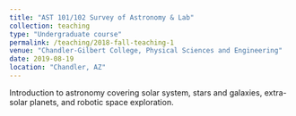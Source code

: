 ```yaml
---
title: "AST 101/102 Survey of Astronomy & Lab"
collection: teaching
type: "Undergraduate course"
permalink: /teaching/2018-fall-teaching-1
venue: "Chandler-Gilbert College, Physical Sciences and Engineering"
date: 2019-08-19
location: "Chandler, AZ"
---
```


Introduction to astronomy covering solar system, stars and galaxies, extra-solar planets, and robotic space exploration. 
